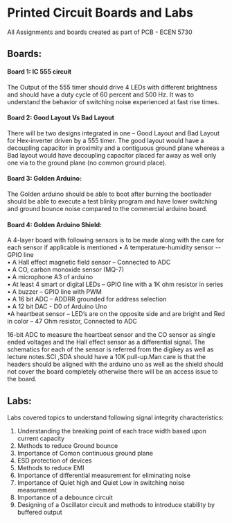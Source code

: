 # Printed Circuit Boards and Labs
All Assignments and boards created as part of PCB - ECEN 5730

## Boards:  
#### Board 1: IC 555 circuit  
The Output of the 555 timer should drive 4 LEDs with different brightness and should have a duty cycle of 60 percent and 500 Hz. It was to understand the behavior of switching noise experienced at fast rise times.  

#### Board 2: Good Layout Vs Bad Layout  
There will be two designs integrated in one – Good Layout and Bad Layout for Hex-inverter driven by a 555 timer. The good layout would have a decoupling capacitor in proximity and a contiguous ground plane whereas a Bad layout would have decoupling capacitor placed far away as well only one via to the ground plane (no common ground place).  

#### Board 3: Golden Arduino:  
The Golden arduino should be able to boot after burning the bootloader should be able to execute a test blinky program and have lower switching and ground bounce noise compared to the commercial arduino board.

#### Board 4:  Golden Arduino Shield:  
A 4-layer board with following sensors is to be made along with the care for each sensor if applicable is mentioned
• A temperature-humidity sensor -- GPIO line </br>• A Hall effect magnetic field sensor – Connected to ADC </br>• A CO, carbon monoxide sensor (MQ-7) </br>• A microphone A3 of arduino </br>• At least 4 smart or digital LEDs – GPIO line with a 1K ohm resistor in series </br>• A buzzer – GPIO line with PWM </br>• A 16 bit ADC – ADDRR grounded for address selection </br>• A 12 bit DAC - D0 of Arduino Uno </br>•A heartbeat sensor – LED’s are on the opposite side and are bright and Red in color – 47 Ohm resistor, Connected to ADC   

16-bit ADC to measure the heartbeat sensor and the CO sensor as single ended voltages and the Hall effect sensor as a differential signal. The schematics for each of the sensor is referred from the digikey as well as lecture notes.SCl ,SDA should have a 10K pull-up.Man care is that the headers should be aligned with the arduino uno as well as the shield should not cover the board completely otherwise there will be an access issue to the board.

## Labs:
Labs covered topics to understand following signal integrity characteristics:  
1. Understanding the breaking point of each trace width based upon current capacity  
2. Methods to reduce Ground bounce  
3. Importance of Comon continuous ground plane  
4. ESD protection of devices  
5. Methods to reduce EMI  
6. Importance of differential measurement for eliminating noise  
7. Importance of Quiet high and Quiet Low in switching noise measurement  
8. Importance of a debounce circuit  
9. Designing of a Oscillator circuit and methods to introduce stability by buffered output

